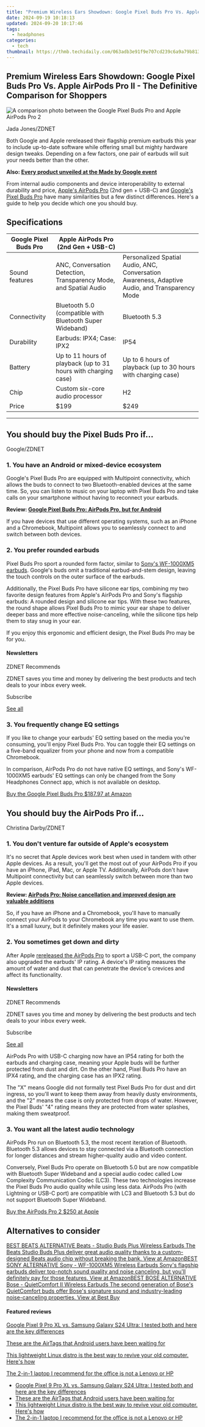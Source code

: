 ```yaml
---
title: "Premium Wireless Ears Showdown: Google Pixel Buds Pro Vs. Apple AirPods Pro II - The Definitive Comparison for Shoppers"
date: 2024-09-19 10:18:13
updated: 2024-09-20 10:17:46
tags:
  - headphones
categories:
  - tech
thumbnail: https://thmb.techidaily.com/063adb3e91f9e707cd239c6a9a79b813aee233d9ca23dd7f8b09ffae8f586c57.jpg
---
```


## Premium Wireless Ears Showdown: Google Pixel Buds Pro Vs. Apple AirPods Pro II - The Definitive Comparison for Shoppers

![A comparison photo between the Google Pixel Buds Pro and Apple AirPods Pro 2](https://www.zdnet.com/a/img/resize/677a2de3171ea5a7339f150cc9e78c2fc79e3c83/2023/10/03/45ce4c69-a1f0-45d5-b1db-1f51cc3f373a/pixelvsairpods.jpg?auto=webp&width=1280)

Jada Jones/ZDNET

Both Google and Apple rereleased their flagship premium earbuds this year to include up-to-date software while offering small but mighty hardware design tweaks. Depending on a few factors, one pair of earbuds will suit your needs better than the other.

**Also: [Every product unveiled at the Made by Google event](https://www.zdnet.com/article/everything-were-expecting-at-googles-pixel-event-tomorrow-8-pro-watch-2-buds/)**

From internal audio components and device interoperability to external durability and price, [Apple's AirPods Pro](https://apple.sjv.io/c/159047/435031/7613?&sharedId=zdnet&u=https%3A%2F%2Fwww.apple.com%2Fairpods-pro%2F%3Fcampaign%3Dtrue&subId1=zd-%5F%5FCOM%5FCLICK%5FID%5F%5F-dtp) (2nd gen + USB-C) and [Google's Pixel Buds Pro](https://buy.geni.us/Proxy.ashx?TSID=368250&GR%5FURL=https%3A%2F%2Fwww.amazon.com%2FGoogle-Pixel-Buds-Pro-Headphones%2Fdp%2FB0CCJZW1JZ%3Ftag%3Dzd-buy-button-20%26ascsubtag%3D%5F%5FCOM%5FCLICK%5FID%5F%5F%7C6a0a7b73-afb0-4f0b-9b25-8392565e8a13%7Cdtp&dtb=1) have many similarities but a few distinct differences. Here's a guide to help you decide which one you should buy.

##  Specifications 

| Google Pixel Buds Pro | Apple AirPods Pro (2nd Gen + USB-C)                               |                                                                                                |
| --------------------- | ----------------------------------------------------------------- | ---------------------------------------------------------------------------------------------- |
| Sound features        | ANC, Conversation Detection, Transparency Mode, and Spatial Audio | Personalized Spatial Audio, ANC, Conversation Awareness, Adaptive Audio, and Transparency Mode |
| Connectivity          | Bluetooth 5.0 (compatible with Bluetooth Super Wideband)          | Bluetooth 5.3                                                                                  |
| Durability            | Earbuds: IPX4; Case: IPX2                                         | IP54                                                                                           |
| Battery               | Up to 11 hours of playback (up to 31 hours with charging case)    | Up to 6 hours of playback (up to 30 hours with charging case)                                  |
| Chip                  | Custom six-core audio processor                                   | H2                                                                                             |
| Price                 | $199                                                              | $249                                                                                           |

---

##  You should buy the Pixel Buds Pro if...  

Google/ZDNET

###  1\. You have an Android or mixed-device ecosystem

Google's Pixel Buds Pro are equipped with Multipoint connectivity, which allows the buds to connect to two Bluetooth-enabled devices at the same time. So, you can listen to music on your laptop with Pixel Buds Pro and take calls on your smartphone without having to reconnect your earbuds.

**Review: [Google Pixel Buds Pro: AirPods Pro, but for Android](https://www.zdnet.com/article/google-pixel-buds-pro-review/)**

If you have devices that use different operating systems, such as an iPhone and a Chromebook, Multipoint allows you to seamlessly connect to and switch between both devices.

### 2\. You prefer rounded earbuds

Pixel Buds Pro sport a rounded form factor, similar to [Sony's WF-1000XM5 earbuds](https://www.zdnet.com/article/sonys-new-wf-1000xm5-may-just-be-the-best-premium-earbuds-right-now/). Google's buds omit a traditional earbud-and-stem design, leaving the touch controls on the outer surface of the earbuds.

Additionally, the Pixel Buds Pro have silicone ear tips, combining my two favorite design features from Apple's AirPods Pro and Sony's flagship earbuds: A rounded design and silicone ear tips. With these two features, the round shape allows Pixel Buds Pro to mimic your ear shape to deliver deeper bass and more effective noise-canceling, while the silicone tips help them to stay snug in your ear.

If you enjoy this ergonomic and efficient design, the Pixel Buds Pro may be for you.

#### Newsletters

ZDNET Recommends

ZDNET saves you time and money by delivering the best products and tech deals to your inbox every week.

 Subscribe

[See all](https://www.zdnet.com/newsletters/)

###  3\. You frequently change EQ settings

If you like to change your earbuds' EQ setting based on the media you're consuming, you'll enjoy Pixel Buds Pro. You can toggle their EQ settings on a five-band equalizer from your phone and now from a compatible Chromebook.

In comparison, AirPods Pro do not have native EQ settings, and Sony's WF-1000XM5 earbuds' EQ settings can only be changed from the Sony Headphones Connect app, which is not available on desktop.

[Buy the Google Pixel Buds Pro $187.97 at Amazon](https://buy.geni.us/Proxy.ashx?TSID=368250&GR%5FURL=https%3A%2F%2Fwww.amazon.com%2Fdp%2FB0CCJZW1JZ%3FlinkCode%3Dogi%26th%3D1%26psc%3D1%26tag%3Dzd-buy-button-20%26ascsubtag%3D%5F%5FCOM%5FCLICK%5FID%5F%5F%7C6a0a7b73-afb0-4f0b-9b25-8392565e8a13%7Cdtp&dtb=1)

##  You should buy the AirPods Pro if... 

Christina Darby/ZDNET

###  1\. You don't venture far outside of Apple's ecosystem

It's no secret that Apple devices work best when used in tandem with other Apple devices. As a result, you'll get the most out of your AirPods Pro if you have an iPhone, iPad, Mac, or Apple TV. Additionally, AirPods don't have Multipoint connectivity but can seamlessly switch between more than two Apple devices.

**Review: [AirPods Pro: Noise cancellation and improved design are valuable additions](https://www.zdnet.com/product/apple-airpods-pro/)**

So, if you have an iPhone and a Chromebook, you'll have to manually connect your AirPods to your Chromebook any time you want to use them. It's a small luxury, but it definitely makes your life easier.

### 2\. You sometimes get down and dirty

After Apple [rereleased the AirPods Pro](https://www.zdnet.com/article/the-airpods-pro-2-got-a-huge-upgrade-and-theyre-on-sale-right-now/) to sport a USB-C port, the company also upgraded the earbuds' IP rating. A device's IP rating measures the amount of water and dust that can penetrate the device's crevices and affect its functionality.

#### Newsletters

ZDNET Recommends

ZDNET saves you time and money by delivering the best products and tech deals to your inbox every week.

 Subscribe

[See all](https://www.zdnet.com/newsletters/)

AirPods Pro with USB-C charging now have an IP54 rating for both the earbuds and charging case, meaning your Apple buds will be further protected from dust and dirt. On the other hand, Pixel Buds Pro have an IPX4 rating, and the charging case has an IPX2 rating.

The "X" means Google did not formally test Pixel Buds Pro for dust and dirt ingress, so you'll want to keep them away from heavily dusty environments, and the "2" means the case is only protected from drops of water. However, the Pixel Buds' "4" rating means they are protected from water splashes, making them sweatproof.

###  3\. You want all the latest audio technology

AirPods Pro run on Bluetooth 5.3, the most recent iteration of Bluetooth. Bluetooth 5.3 allows devices to stay connected via a Bluetooth connection for longer distances and stream higher-quality audio and video content.

Conversely, Pixel Buds Pro operate on Bluetooth 5.0 but are now compatible with Bluetooth Super Wideband and a special audio codec called Low Complexity Communication Codec (LC3). These two technologies increase the Pixel Buds Pro audio quality while using less data. AirPods Pro (with Lightning or USB-C port) are compatible with LC3 and Bluetooth 5.3 but do not support Bluetooth Super Wideband.

[Buy the AirPods Pro 2 $250 at Apple](https://apple.sjv.io/c/159047/435031/7613?&sharedId=zdnet&u=https%3A%2F%2Fwww.apple.com%2Fairpods-pro%2F%3Fcampaign%3Dtrue&subId1=zd-%5F%5FCOM%5FCLICK%5FID%5F%5F-dtp)

##  Alternatives to consider 

[BEST BEATS ALTERNATIVE Beats - Studio Buds Plus Wireless Earbuds The Beats Studio Buds Plus deliver great audio quality thanks to a custom-designed Beats audio chip without breaking the bank. View at Amazon](https://buy.geni.us/Proxy.ashx?TSID=368250&GR%5FURL=https%3A%2F%2Fwww.amazon.com%2Fdp%2FB0BZK2Z2TC%2Fref%3Dfs%5Fa%5Fbt2%5Fus1%3Ftag%3Dzd-buy-button-20%26ascsubtag%3D%5F%5FCOM%5FCLICK%5FID%5F%5F%7C6a0a7b73-afb0-4f0b-9b25-8392565e8a13%7Cdtp&dtb=1)[BEST SONY ALTERNATIVE Sony - WF-1000XM5 Wireless Earbuds Sony's flagship earbuds deliver top-notch sound quality and noise canceling, but you'll definitely pay for those features. View at Amazon](https://buy.geni.us/Proxy.ashx?TSID=368250&GR%5FURL=https%3A%2F%2Fwww.amazon.com%2FSony-WF-1000XM5-Bluetooth-Canceling-Headphones%2Fdp%2FB0C33XXS56%3Ftag%3Dzd-buy-button-20%26ascsubtag%3D%5F%5FCOM%5FCLICK%5FID%5F%5F%7C6a0a7b73-afb0-4f0b-9b25-8392565e8a13%7Cdtp&dtb=1)[BEST BOSE ALTERNATIVE Bose - QuietComfort II Wireless Earbuds The second generation of Bose's QuietComfort buds offer Bose's signature sound and industry-leading noise-canceling properties. View at Best Buy](https://shop-links.co/link/?url=https%3A%2F%2Fwww.bestbuy.com%2Fsite%2Fbose-quietcomfort-earbuds-ii-true-wireless-noise-cancelling-in-ear-headphones-triple-black%2F6512575.p%3FskuId%3D6512575%26&publisher_slug=itechdaily19598&exclusive=1)

#### Featured reviews

[Google Pixel 9 Pro XL vs. Samsung Galaxy S24 Ultra: I tested both and here are the key differences](https://www.zdnet.com/article/google-pixel-9-pro-xl-vs-samsung-galaxy-s24-ultra/ "Google Pixel 9 Pro XL vs. Samsung Galaxy S24 Ultra: I tested both and here are the key differences")

[These are the AirTags that Android users have been waiting for](https://www.zdnet.com/article/these-are-the-airtags-that-android-users-have-been-waiting-for/ "These are the AirTags that Android users have been waiting for")

[This lightweight Linux distro is the best way to revive your old computer. Here's how](https://www.zdnet.com/article/this-lightweight-linux-distro-is-the-best-way-to-revive-your-old-computer-heres-how/ "This lightweight Linux distro is the best way to revive your old computer. Here's how")

[The 2-in-1 laptop I recommend for the office is not a Lenovo or HP](https://www.zdnet.com/article/one-of-the-most-versatile-2-in-1-laptops-ive-tested-is-not-a-lenovo-or-hp/ "The 2-in-1 laptop I recommend for the office is not a Lenovo or HP")

* [Google Pixel 9 Pro XL vs. Samsung Galaxy S24 Ultra: I tested both and here are the key differences](https://www.zdnet.com/article/google-pixel-9-pro-xl-vs-samsung-galaxy-s24-ultra/ "Google Pixel 9 Pro XL vs. Samsung Galaxy S24 Ultra: I tested both and here are the key differences")
* [These are the AirTags that Android users have been waiting for](https://www.zdnet.com/article/these-are-the-airtags-that-android-users-have-been-waiting-for/ "These are the AirTags that Android users have been waiting for")
* [This lightweight Linux distro is the best way to revive your old computer. Here's how](https://www.zdnet.com/article/this-lightweight-linux-distro-is-the-best-way-to-revive-your-old-computer-heres-how/ "This lightweight Linux distro is the best way to revive your old computer. Here's how")
* [The 2-in-1 laptop I recommend for the office is not a Lenovo or HP](https://www.zdnet.com/article/one-of-the-most-versatile-2-in-1-laptops-ive-tested-is-not-a-lenovo-or-hp/ "The 2-in-1 laptop I recommend for the office is not a Lenovo or HP")

<ins class="adsbygoogle"
     style="display:block"
     data-ad-format="autorelaxed"
     data-ad-client="ca-pub-7571918770474297"
     data-ad-slot="1223367746"></ins>



<ins class="adsbygoogle"
     style="display:block"
     data-ad-client="ca-pub-7571918770474297"
     data-ad-slot="8358498916"
     data-ad-format="auto"
     data-full-width-responsive="true"></ins>
